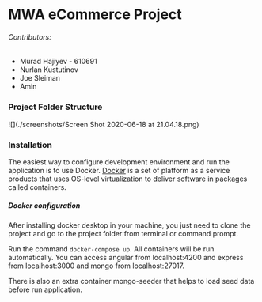 # MWA eCommerce Project
###### Contributors:

- Murad Hajiyev - 610691
- Nurlan Kustutinov
- Joe Sleiman
- Amin

### Project Folder Structure

![](./screenshots/Screen Shot 2020-06-18 at 21.04.18.png)



### Installation

The easiest way to configure development environment and run the application is to use Docker. [Docker](https://docs.docker.com/get-started/) is a set of platform as a service products that uses OS-level virtualization to deliver software in packages called containers. 

##### Docker configuration

After installing docker desktop in your machine, you just need to clone the project and go to the project folder from terminal or command prompt. 

Run the command `docker-compose up`. All containers will be run automatically. You can access angular from localhost:4200 and express from localhost:3000 and mongo from localhost:27017.

There is also an extra container mongo-seeder that helps to load seed data before run application.



